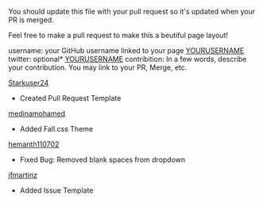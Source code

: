 
You should update this file with your pull request so it's updated when your PR is merged.

Feel free to make a pull request to make this a beutiful page layout!

username: your GitHub username linked to your page [YOURUSERNAME](yourlinkhere)
twitter: optional* [YOURUSERNAME](yourlinkhere)
contribition: In a few words, describe your contribution. You may link to your PR, Merge, etc.

[Starkuser24](https://github.com/Starkuser24)
* Created Pull Request Template

[medinamohamed](https://github.com/medinamohamed)
* Added Fall.css Theme

[hemanth110702](https://github.com/hemanth110702)
* Fixed Bug: Removed blank spaces from dropdown

[jfmartinz](https://github.com/jfmartinz)
* Added Issue Template

     
